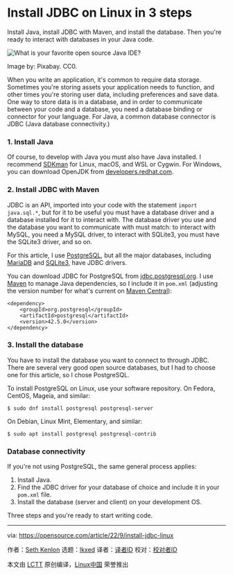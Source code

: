 [#]: subject: "Install JDBC on Linux in 3 steps"
[#]: via: "https://opensource.com/article/22/9/install-jdbc-linux"
[#]: author: "Seth Kenlon https://opensource.com/users/seth"
[#]: collector: "lkxed"
[#]: translator: "geekpi"
[#]: reviewer: " "
[#]: publisher: " "
[#]: url: " "

Install JDBC on Linux in 3 steps
======
Install Java, install JDBC with Maven, and install the database. Then you're ready to interact with databases in your Java code.

![What is your favorite open source Java IDE?][1]

Image by: Pixabay. CC0.

When you write an application, it's common to require data storage. Sometimes you're storing assets your application needs to function, and other times you're storing user data, including preferences and save data. One way to store data is in a database, and in order to communicate between your code and a database, you need a database binding or connector for your language. For Java, a common database connector is JDBC (Java database connectivity.)

### 1. Install Java

Of course, to develop with Java you must also have Java installed. I recommend [SDKman][2] for Linux, macOS, and WSL or Cygwin. For Windows, you can download OpenJDK from [developers.redhat.com][3].

### 2. Install JDBC with Maven

JDBC is an API, imported into your code with the statement `import java.sql.*`, but for it to be useful you must have a database driver and a database installed for it to interact with. The database driver you use and the database you want to communicate with must match: to interact with MySQL, you need a MySQL driver, to interact with SQLite3, you must have the SQLite3 driver, and so on.

For this article, I use [PostgreSQL][4], but all the major databases, including [MariaDB][5] and [SQLite3][6], have JDBC drivers.

You can download JDBC for PostgreSQL from [jdbc.postgresql.org][7]. I use [Maven][8] to manage Java dependencies, so I include it in `pom.xml` (adjusting the version number for what's current on [Maven Central][9]):

```
<dependency>
    <groupId>org.postgresql</groupId>
    <artifactId>postgresql</artifactId>
    <version>42.5.0</version>
</dependency>
```

### 3. Install the database

You have to install the database you want to connect to through JDBC. There are several very good open source databases, but I had to choose one for this article, so I chose PostgreSQL.

To install PostgreSQL on Linux, use your software repository. On Fedora, CentOS, Mageia, and similar:

```
$ sudo dnf install postgresql postgresql-server
```

On Debian, Linux Mint, Elementary, and similar:

```
$ sudo apt install postgresql postgresql-contrib
```

### Database connectivity

If you're not using PostgreSQL, the same general process applies:

1. Install Java.
2. Find the JDBC driver for your database of choice and include it in your `pom.xml` file.
3. Install the database (server and client) on your development OS.

Three steps and you're ready to start writing code.

--------------------------------------------------------------------------------

via: https://opensource.com/article/22/9/install-jdbc-linux

作者：[Seth Kenlon][a]
选题：[lkxed][b]
译者：[译者ID](https://github.com/译者ID)
校对：[校对者ID](https://github.com/校对者ID)

本文由 [LCTT](https://github.com/LCTT/TranslateProject) 原创编译，[Linux中国](https://linux.cn/) 荣誉推出

[a]: https://opensource.com/users/seth
[b]: https://github.com/lkxed
[1]: https://opensource.com/sites/default/files/lead-images/java-coffee-mug.jpg
[2]: https://opensource.com/article/22/3/manage-java-versions-sdkman
[3]: https://developers.redhat.com/products/openjdk/download?intcmp=7013a000002qLH8AAM
[4]: http://LINK-TO-POSTGRESQL-INTRO-ARTICLE
[5]: https://www.redhat.com/sysadmin/mysql-mariadb-introduction
[6]: https://opensource.com/article/21/2/sqlite3-cheat-sheet
[7]: https://jdbc.postgresql.org/download.html
[8]: https://opensource.com/article/22/3/maven-manage-java-dependencies
[9]: https://mvnrepository.com/artifact/org.postgresql/postgresql
